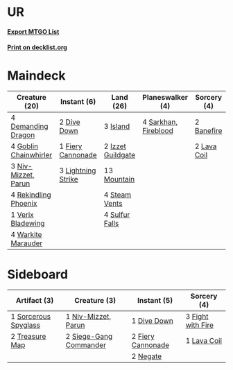 # UR

#### [Export MTGO List](../collection/UR/UR.txt)
#### [Print on decklist.org](http://decklist.org/?deckmain=2%09Banefire%0A4%09Demanding%20Dragon%0A2%09Dive%20Down%0A1%09Fiery%20Cannonade%0A4%09Goblin%20Chainwhirler%0A3%09Island%0A2%09Izzet%20Guildgate%0A2%09Lava%20Coil%0A3%09Lightning%20Strike%0A13%09Mountain%0A3%09Niv-Mizzet,%20Parun%0A4%09Rekindling%20Phoenix%0A4%09Sarkhan,%20Fireblood%0A4%09Steam%20Vents%0A4%09Sulfur%20Falls%0A1%09Verix%20Bladewing%0A4%09Warkite%20Marauder&deckside=1%09Dive%20Down%0A2%09Fiery%20Cannonade%0A3%09Fight%20with%20Fire%0A1%09Lava%20Coil%0A2%09Negate%0A1%09Niv-Mizzet,%20Parun%0A2%09Siege-Gang%20Commander%0A1%09Sorcerous%20Spyglass%0A2%09Treasure%20Map)
# Maindeck

|                                         Creature (20)                                          |                                         Instant (6)                                         |                                         Land (26)                                          |                                       Planeswalker (4)                                        |                                     Sorcery (4)                                      |
|------------------------------------------------------------------------------------------------|---------------------------------------------------------------------------------------------|--------------------------------------------------------------------------------------------|-----------------------------------------------------------------------------------------------|--------------------------------------------------------------------------------------|
|4 [Demanding Dragon](http://gatherer.wizards.com/Pages/Card/Details.aspx?multiverseid=447271)   |2 [Dive Down](http://gatherer.wizards.com/Pages/Card/Details.aspx?multiverseid=435205)       |3 [Island](http://gatherer.wizards.com/Pages/Card/Details.aspx?multiverseid=439602)         |4 [Sarkhan, Fireblood](http://gatherer.wizards.com/Pages/Card/Details.aspx?multiverseid=447290)|2 [Banefire](http://gatherer.wizards.com/Pages/Card/Details.aspx?multiverseid=397676) |
|4 [Goblin Chainwhirler](http://gatherer.wizards.com/Pages/Card/Details.aspx?multiverseid=443017)|1 [Fiery Cannonade](http://gatherer.wizards.com/Pages/Card/Details.aspx?multiverseid=435297) |2 [Izzet Guildgate](http://gatherer.wizards.com/Pages/Card/Details.aspx?multiverseid=426062)|                                                                                               |2 [Lava Coil](http://gatherer.wizards.com/Pages/Card/Details.aspx?multiverseid=452858)|
|3 [Niv-Mizzet, Parun](http://gatherer.wizards.com/Pages/Card/Details.aspx?multiverseid=452942)  |3 [Lightning Strike](http://gatherer.wizards.com/Pages/Card/Details.aspx?multiverseid=435303)|13 [Mountain](http://gatherer.wizards.com/Pages/Card/Details.aspx?multiverseid=439604)      |                                                                                               |                                                                                      |
|4 [Rekindling Phoenix](http://gatherer.wizards.com/Pages/Card/Details.aspx?multiverseid=439768) |                                                                                             |4 [Steam Vents](http://gatherer.wizards.com/Pages/Card/Details.aspx?multiverseid=405109)    |                                                                                               |                                                                                      |
|1 [Verix Bladewing](http://gatherer.wizards.com/Pages/Card/Details.aspx?multiverseid=443037)    |                                                                                             |4 [Sulfur Falls](http://gatherer.wizards.com/Pages/Card/Details.aspx?multiverseid=241987)   |                                                                                               |                                                                                      |
|4 [Warkite Marauder](http://gatherer.wizards.com/Pages/Card/Details.aspx?multiverseid=439717)   |                                                                                             |                                                                                            |                                                                                               |                                                                                      |


# Sideboard

|                                         Artifact (3)                                          |                                          Creature (3)                                           |                                        Instant (5)                                         |                                        Sorcery (4)                                         |
|-----------------------------------------------------------------------------------------------|-------------------------------------------------------------------------------------------------|--------------------------------------------------------------------------------------------|--------------------------------------------------------------------------------------------|
|1 [Sorcerous Spyglass](http://gatherer.wizards.com/Pages/Card/Details.aspx?multiverseid=435407)|1 [Niv-Mizzet, Parun](http://gatherer.wizards.com/Pages/Card/Details.aspx?multiverseid=452942)   |1 [Dive Down](http://gatherer.wizards.com/Pages/Card/Details.aspx?multiverseid=435205)      |3 [Fight with Fire](http://gatherer.wizards.com/Pages/Card/Details.aspx?multiverseid=443007)|
|2 [Treasure Map](http://gatherer.wizards.com/Pages/Card/Details.aspx?multiverseid=435410)      |2 [Siege-Gang Commander](http://gatherer.wizards.com/Pages/Card/Details.aspx?multiverseid=413689)|2 [Fiery Cannonade](http://gatherer.wizards.com/Pages/Card/Details.aspx?multiverseid=435297)|1 [Lava Coil](http://gatherer.wizards.com/Pages/Card/Details.aspx?multiverseid=452858)      |
|                                                                                               |                                                                                                 |2 [Negate](http://gatherer.wizards.com/Pages/Card/Details.aspx?multiverseid=447135)         |                                                                                            |

